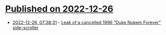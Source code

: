 # [Published on 2022-12-26](index.md)

* [2022-12-26, 07:38:31](https://news.ycombinator.com/item?id=34135593) - [Leak of a cancelled 1996 “Duke Nukem Forever” side-scroller](https://twitter.com/vinciusmedeiro6/status/1607187382335324162)
